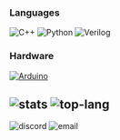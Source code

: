 ### Languages
![C++](https://img.shields.io/badge/-C%2B%2B-00599C?style=flat-square&logo=c%2B%2B&logoColor=white)
![Python](https://img.shields.io/badge/-Python-3776AB?style=flat-square&logo=python&logoColor=white)
![Verilog](https://img.shields.io/badge/-Verilog-8A2BE2?style=flat-square&logoColor=white)


### Hardware
[![Arduino](https://img.shields.io/badge/-Arduino-00979D?style=flat-square&logo=arduino&logoColor=white)](https://www.arduino.cc)




![stats](https://github-readme-stats.vercel.app/api?username=Karambit569&count_private=true&show_icons=false)
![top-lang](https://github-readme-stats.vercel.app/api/top-langs/?username=Karambit569&layout=compact&langs_count=6)
--
![discord](https://img.shields.io/static/v1?label=karambit_furry&message=%20&color=skyblue&logo=discord&style=flat-square&logoColor=white)
![email](https://img.shields.io/static/v1?label=diggertv569@gmail.com&message=%20&color=red&logo=gmail&style=flat-square&logoColor=white)
